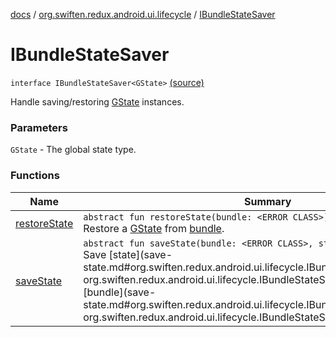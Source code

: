 [docs](../../index.md) / [org.swiften.redux.android.ui.lifecycle](../index.md) / [IBundleStateSaver](./index.md)

# IBundleStateSaver

`interface IBundleStateSaver<GState>` [(source)](https://github.com/protoman92/KotlinRedux/tree/master/android/android-lifecycle/src/main/java/org/swiften/redux/android/ui/lifecycle/AndroidActivity.kt#L28)

Handle saving/restoring [GState](index.md#GState) instances.

### Parameters

`GState` - The global state type.

### Functions

| Name | Summary |
|---|---|
| [restoreState](restore-state.md) | `abstract fun restoreState(bundle: <ERROR CLASS>): `[`GState`](index.md#GState)`?`<br>Restore a [GState](index.md#GState) from [bundle](restore-state.md#org.swiften.redux.android.ui.lifecycle.IBundleStateSaver$restoreState()/bundle). |
| [saveState](save-state.md) | `abstract fun saveState(bundle: <ERROR CLASS>, state: `[`GState`](index.md#GState)`): `[`Unit`](https://kotlinlang.org/api/latest/jvm/stdlib/kotlin/-unit/index.html)<br>Save [state](save-state.md#org.swiften.redux.android.ui.lifecycle.IBundleStateSaver$saveState(, org.swiften.redux.android.ui.lifecycle.IBundleStateSaver.GState)/state) to [bundle](save-state.md#org.swiften.redux.android.ui.lifecycle.IBundleStateSaver$saveState(, org.swiften.redux.android.ui.lifecycle.IBundleStateSaver.GState)/bundle). |
